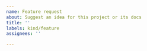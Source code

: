 ```yaml
---
name: Feature request
about: Suggest an idea for this project or its docs
title: ''
labels: kind/feature
assignees: ''

---
```


<!--
With the situation in place today, we think (and decided) that it's time to temporarily pause accepting new features and focus on fixing and stabilizing Ingress NGINX. We understand that some people may need to merge a trivial new feature. Still, we are asking the community to understand that maintaining the project at this pace is becoming hard for the project maintainers. We understand that you waited too long with your PR in the queue, and we are sorry! But it's hard for us as well to keep the project stable.

More details are available here https://youtu.be/UBt4N82ymOE and here   https://kubernetes.slack.com/archives/CANQGM8BA/p1656020331133589. 
The announcement in the dev mailing list is here https://groups.google.com/a/kubernetes.io/g/dev/c/rxtrKvT_Q8E

Thank you,
Ingress-Nginx maintainer


-->

<!-- What do you want to happen? -->

<!-- Is there currently another issue associated with this? -->

<!-- Does it require a particular kubernetes version? -->

<!-- If this is actually about documentation, uncomment the following block -->

<!-- 
/kind documentation
/remove-kind feature
-->
